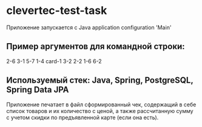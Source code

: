 # clevertec-test-task
Приложение запускается с Java application configuration 'Main'
## Пример аргументов для командной строки:
2-6 3-1 5-7 1-4 card-1
3-2 2-2 1-6 6-2
## Используемый стек: Java, Spring, PostgreSQL, Spring Data JPA
Приложение печатает в файл сформированный чек, содержащий в себе список товаров и их количество с ценой, а также
рассчитанную сумму с учетом скидки по предъявленной карте (если она есть). 
